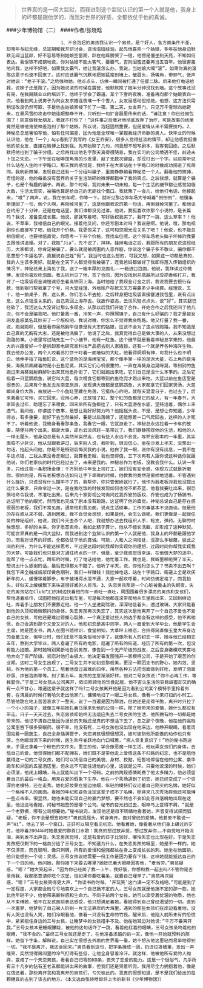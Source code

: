 > 世界真的是一间大监狱，而我进到这个监狱认识的第一个人就是他，我身上的坏都是跟他学的，而我对世界的好感，全都依仗于他的真诚。

###少年博物馆（二）
####作者/张晓晗

						1、不会泡妞的男孩我认识一个男孩，是个好人，各方面条件不差，却常年与妞无缘，总定期和我开研讨会，咨询泡妞经验。起先他喜欢一个姑娘，多年在他身边默默无闻当蓝颜，好不容易等到姑娘空窗期，趴在他肩膀哭了一宿，他愣是僵坐到天亮，不知如何表达。我恨铁不成钢地说，你对姑娘不能太客气，要霸气，否则闺蜜还要再当五百年。他很害羞地问我，这样不好吧，如果我太霸气，她让我滚怎么办。我说，当姑娘大喊“滚”，如果你真的滚那这辈子也滚不回来了。这时应该霸气沉默地把她猛推到墙上，皱眉头，扬嘴角，带邪气，低声对她说：“老子不滚。”之后强吻她。他点点头，仿佛一瞬间被打通了任督二脉。后来他打电话给我，说妹子还是跑了。因为她说滚的时侯在露营，他默默推了她半分钟没找到墙。这个故事还没有完，在我兢兢业业的培训下，他终于学会了霸道。某个下雪的夜晚，准备再向那个姑娘表白一次。他看到网上说男子为向女友求婚连夜堆一千个雪人，女友虽感动但拒绝。他想，这方法只需稍加改良仍然可取，于是他去姑娘家楼下忙了一夜。第二天，女友开门，只见万千雪球向她砸来，在暴风雪的攻击中她连眼都睁不开，只听到一句扩音器里传来的话，“请注意！你已经被包围了！同意做我女朋友，我就不打你了！”这件事之后我对他彻底放弃了治疗，可是故事的结尾竟然是被他鬼使神差泡到了那个姑娘。所以说，泡妞固然重要，但是爱情从来不需要技巧。2、神秘总总是害怕写他，怕有任何偏差，因为他是全球唯一掌握我经济命脉的男人。快毕业的时候认识他，他在「一个」App看到了我写的《女王乔安》，很多人觉得扯淡的情节，却让他感觉挺像他的前女友，直接在微博上找到我。先开始聊了几句，问我想不想写剧本，我客套回绝，之后默默把他拉到了骗子分组。之后再找出他名字那天真得很随意，我在实习的公司境遇不佳，前途未卜加之失恋。一下午坐在咖啡馆角落的沙发里，敲了无数次键盘，却没打出一个字。以前常听说什么站在人生的十字路口，那天我的感觉是，我终于在大家站在十字路口的时候成功拐进了死胡同。我刷新微博，发现自己还有一个分组叫骗子，里面静静躺着神秘总一个人。翻看他的微博，奇怪的是，他的每条没有营养的关于生活琐碎的微博都戳中了我的笑点。之后我想，就算是个骗子，也是个有趣的骗子。再说，那个时候，我对未来一切未知，每一个生活的细节都让感觉如临大敌，生活太现实，被骗也算是给自己的无能找个借口。我犹豫了一会儿，给他打电话，他接起来，“哦”了两声，说，我在倒车呢，你等一下。就听见那边停车场大爷喊着“倒倒倒”，他慢条斯理回了一句，倒个头啊，再倒掉河里了。这是他跟我说的第一句话，再倒就掉河里了。和他谈合约用了十分钟，还是在电话里，我们谁都没见过谁。他说，我挺喜欢你那个小说的，是长篇吗？我说，准备变成长篇。他说，那就写着吧，写好版权我买了。我吓了一跳，这么草率？！他说，不草率，我相信自己的眼光。接着他又问，你还写剧本对吗？我说是啊。他说，哦，那电视剧你也直接写了吧，给我开个价格。我更惊呆了，这可和您眼光没关系了吧？！他说，也不能总相信眼光，也要相信直觉，你思考一下开个价格，我找车位呢，这个停车场老头脑子坏掉的我要去跟他讲道理。对了，我姓“Jia”，先不说了，拜拜。挂掉电话之后，我跟所有的朋友说这段经历，大家都说，你肯定被骗了，要么就是被周围的人恶作剧，你说这个骗子多不敬业，骗你都不愿意想个牛逼名字，直接说自己姓“假”。我当时也这么想的，可我又想，如果这一切都是真的，我的人生该多美好。就是在全天下人都觉得我被骗了，连我爸妈都做好了我即将落入传销组织的情况下，神秘总来上海见了我，送了一箱丰厚的见面礼——一箱进口泡面，他说，我拜读过你微博，发现你喜欢吃泡面。我去杭州见了他，签了合同，因为没找到开瓶器所以没把香槟打开，我背了一垃圾袋现金诚惶诚恐坐着高铁回上海。当时他给了我现金订金之后，我说我要去银行存款，他到银行帮我拿了个号，问大堂经理，外地账户存款叉叉万需要多少手续费。经理说，五十。他一拍桌子，靠，这么贵，你们怎么不去抢，之后转身把垃圾袋直接塞进我包里，说有点出息，这么点钱没关系的，自己背回上海存去。我故作姿态，云淡风轻点点头，说“好”。其实腿已经软了，我活这么大没背过那么多现金。从那以后我们开始了合作，开始合作之后我还问了他几次，你不会是骗我吧。他打量我一番，冷笑一声，你照照镜子，自己有什么好骗的？我才是被女网友蛊惑莫名其妙买了一个版权吧。我说对哦，你怎么不觉得我会跑路。他又打量了我一番，说，跑就跑呗，但是看你虽然胸平但像是有大志的姑娘，应该不会为了这点钱跑路。我不知道是自己真的无胸有大志，还是被他洗脑了，他说了之后，我真觉得自己是做大事的人，从来没想过跑路的事。小说里写过陆先生一个小细节，他有一缸鱼。这个细节就是看着神秘总学来的，他最大的兴趣爱好一个是拆卸家电研究高科技产品把去别人家撬锁，还有一个就是养各种海洋生物。我去他办公室，两个人咬着苏打饼干盯着一面墙似的大缸，他看得炯炯有神，可我什么也不明白。他伸手指了指鱼缸说，这个蓝色的是海绵宝宝，那个像手掌一样的是派大星，右上角的是海葵，海葵后面藏着的是小丑鱼尼莫，其实它们心机很重的，一直在海葵身边晃呀晃，等到别的鱼跑过来海葵就射麻醉针出来其他鱼扑街了，它们就跑出来吃，它们自己是没什么本事的。之后它指着一只蓝鹦鹉鱼，说它叫大蓝，每次喂食它都等别的鱼吃完才跑出来吃。大蓝以前在鱼店里是很贵的，后来有个鱼友去东南亚旅游，发现满大街都是蓝鹦鹉鱼，大家都拿它们回家煲汤，大蓝瞬间身价大跌，被放进一个小鱼缸里藏在角落，它挺伤心的吧，就每天混混日子，也过去了，后来我看它可怜，买它回来，没用心养，还放错了缸，整个缸的鱼都是它的敌人，有一年春节，大家回去过年，助理忘了来喂食，回来后所有鱼都挂了，只有大蓝游在水底，坚持活着，偶尔上来透气。我问他，你讲这个故事，是想让我好好努力吗？他摇摇头说，不是，是想让你知道，少年得志，有多重要，能好下去当然最好，要是以后落魄了，还能憋着一口气爬回去，这样的人才死不了。听着他说，我俯身看看那条鱼，我看它一眼，它就游走了。神秘总永远拉着一卡车的故事，随便抖两个出来，都是大事，却也云淡风轻一笔带过了。我们静静围观他的生活，和他的人一样无厘头，他身边总是有人突然来突然走，也有些人永远不会变。写乔安剧本的一年里，其实面临不少非议，他从没跟我讲过，后来别人说，我听到，很没信心，坐在沙发上半天，没憋出一句话，抬起头问他，你是不是特别后悔买我的小说。他白了我一眼，说你有没有出息，一我不在乎这点钱，二我从来没看走眼过，就算看走眼，我也觉得值，三下次再有人跟你说这种话你就跟他说，你们老家伙的时代已经过去了，未来是我的。神秘总作为老板，没教会我什么。认识一年多，只给过我一条职场金律：千万别给中年女上司打工，她们没有安全感，体现方式就是折磨你。很妙的是，所有老板想办法如何让手下卑微的时候，他教我的竟然是傲娇地活着。不管遇到什么挫折，只说没有什么摆平不了的，我帮你，你只管傲娇就行了。他作为我老板对我也没提出过什么要求，只命令过一次，是在我吃饭的时候发现如何也咬不断芥蓝，他看我要吐出来，很恐惧地命令我说，不准吐出来。后来几十家影视公司询问过我乔安的版权，乔安也成为了畅销书，这证明了他的眼光，然而我也完成了剧本没有跑路，这证明了他的直觉。神秘总说自己是存在感很弱的老板，我们不常见面，通常他和我见面，说点生活琐事，工作的事基本不见面谈。但是他的存在感从来不弱，遇到困难，我不自觉会想想，如果是他，会怎么做呢。我们更像是一起做任务的神秘组织，他说，我们今天去杀个人吧，我就想办法去找组织人手，枪支，弹药。无聊的时候想想，多好的关系，你才愿意卖命。我如此精于算计，他从不擅长洗脑，却形成了这种默契。可能世界真的是一间大监狱，而我进到这个监狱认识的第一个人就是他，我身上的坏都是跟他学的，而我对世界的好感，全都依仗于他的真诚。可能，人和人之间相处，没那么多秘籍，彼此之间的利用，为什么不能这样思考，不过是这段时间我帮你实现你的理想，过段时间你帮我实现我的大梦。可能我们也只是对方通往终点的一环，但是，至少我感觉很幸运，在他做大梦的途中，能帮了他一点点忙。跨年的时候，打了电话给他，他忙着工作，我也是，我噼里啪啦哭了半天，想说出什么感谢的话，最后觉得都太不酷了。他听了半天，说，你他妈怎么了？书卖不出去啊？我包下来全融成纸浆印黄色期刊，我们一样赚钱！我挂掉电话，站在十字路口，街道上全是欢庆新年的人，缓慢移着脚步，车子被堵得水泄不通，大家一起欢呼着，时间仿佛定格了。而我抬头，好似天上缓缓飘下来味道很好闻的人民币。3、失恋男孩那是一个心脏被重击的失眠夜，失恋的男孩站在Club门口的树边扶着他的车一直吐一直吐，周围围着很多漂亮的男孩和女孩们，帮他递着纸巾，试图把他拉进出租车里，可是每次他都连滚带爬地从车里跑出来，又回到树边吐，挥着手让朋友们不要靠近他。他一个人坐进副驾驶，深深地低着头，透过玻璃，大家只能看到他的头顶和微微颤抖的身体。失恋男孩再次失恋了，其实这次是他离开了一个自己不爱也不爱自己的女孩，可他还是难过得撕心裂肺，一个真正爱过些人的选手都会有这样的感受，他不再相信，自己会遇到那个又爱又对的人。他和初恋是高中同学，两人一直爱到大学毕业，他是学生会主席，她是团支书，两人在图书馆相识，食堂相知，大草坪上相恋，合拍得简直像玉皇大帝身边的金童玉女，但毕业时，他们还是不能免俗地分手了。就像所有人的初恋一样，她与他已经相恋五年，熬到大学毕业，两人看遍了所有的电影，逛遍了所有的街道，经历了所有的第一次，但没有能力结婚。那时她特别果断地告别男孩，像告别一个无产阶级的战友，之后变身嫩模欢天喜地地奔向了资产阶级。初恋对他打击极大，他决定奋发图强开一家模特公司，于是开始了艰苦的创业期。这时二号女生出现了，二号女生并不如初恋那般美，更没一颗团支书的野心，她内敛、坚韧，作为他的第一个员工，陪着他度过最难的四年，用尽各种方法把泡面做到好吃，发明了泡面炒蛋、炸酱泡面等等。到了第五年，男孩的生意渐渐好转，他对二号女孩说:“你不必再工作，等我娶你。”于是二号女孩从公司离开，依旧照顾他的饮食起居，他不否认生活的安稳甜蜜却又的确有一点不甘心，难道这辈子就这样了吗?二号女孩离开他是因为看到公司某个模特手里拎着外套，在清晨的时候打着哈欠走出他家门，慵懒地扫了一眼二号女孩，像看一个来打扫的小时工。尽管他跪在地上苦苦哀求了一整天，说了一百遍是因为醉酒，但她还是走得干脆，离开时只拉了一个小小的箱子，就像五年前她扎着马尾来到他的公司一样，除了她带来的爱情，她什么都没有带走。日子一天天过去，失恋男孩却始终无法适应失去二号女孩的生活，他所拥有的一切都是她带来的。他记不清自己是因为漫长的失眠还是真的不想活下去了，总之那个夜晚，他在他的高档公寓里吞下很多安眠药。很不幸，他没有死，二号女孩也没出现在他床边。他睁开眼睛，看着周围站着一圈医生，自己全身插满管子，失恋男孩很想很想哭，彼时彼刻他所能做的动作也只有哭，当他眼泪流下来的时候，医生欢呼雀跃地向门口喊着，“病人恢复意识了！”他的秘书跑进来，手里还拿着一个粉色的文件夹。重生的他，学会像恶魔一样生活。他玩弄女孩们的身体，吝惜自己的爱。他觉得她们都不配拥有，她们既不是带他走上爱情这条不归路的初恋，也不是陪他赢得这一切的二号女孩，她们可以凭借自己的美貌、身材、狡黠，短暂地停留在他的公寓、豪华跑车和异国的五星酒店里，但永远不可能住进他的心里，这就是公平。只要他说滚的时候，她们必须滚，他闭上眼睛，马上就能叫出下一个号码。之前的两段感情耗费了他太多精力，他必须留着自己的最后一格血，用来在爱的假象下生存。他在一个秀场遇到了初恋，她已经变成了一个资深的老模特，还在走秀。她化好妆靠在窗边抽烟，年轻的模特们议论着自己刚买的名牌，她好似一个格格不入的画面。看她的年纪和姿色注定这辈子成不了名模，除非来几次秀场摔倒还可能博一些点击率。很显然，她也未能实现自己的豪门梦想，要不然也不会如此苍白落魄地出现在这里。他远远地看她，问秘书她签的是哪个公司。秘书的目光扫过去，眼神马上变得不屑，“就是一个老野模，哪有公司想要她。”秘书说完，发现他还是目不转睛地看着她，声音变得试探而狐疑，“老板，你不会是想签她吧?”男孩摇摇头，转身离开。面对曾经的爱情，他甚至不敢说一声“Hi”。他去了另一个窗口，正好可以隔空看见初恋。他看着她，像看着从他们身上碾过的岁月，他哼着2004年时她最爱的那首口水歌：我真的想过放弃爱，想过放弃你……不自觉地开始流泪，哭到发不出声音。失恋男孩觉得，还是有爱的日子比较好，哪怕失恋也比现在好。于是失恋男孩把仅剩下的一格血分给了三号女生。不知道为什么，在失恋男孩的眼里，她是不一样的。她不仅漂亮，而且聪明，像只刺猬，所有的爱恨和倔强都长在身上变成长长的刺。她坐在他面前，他只能想到一个词：灵感。三号女孩说她需要一份工作是因为要存下钱，这样她就能抵达自己的下一个目的地。他问她，那你接下来要去哪里?她眨巴着大眼睛回答他，“麦当劳。”男孩疑惑，“嗯？”她大笑起来，“因为你已经面了我一上午，我好饿，你想和我一起去吗?不管你是否录用我，我都愿意请你吃个汉堡，但如果你要吃薯条，就要自己埋单了。”男孩再次疑惑，“嗯？”三号女孩笑得更大声，“你读书的时候，‘开玩笑’这门课一定不及格吧。”可能是到了一定程度，大家都会贱兮兮地喜欢上一个自己搞不定的人，三号女孩就是他搞不定的那一款。她比他年轻不少，给他带来新鲜感和生命力。不同于前两个女孩，她可以享受着优渥的物质，他也从不束缚她，他不在女孩面前表达感受，他只想满足着她，看她得到自己曾经渴望的一切。直到一次噩梦，他梦到了自己被人扔到一片无法靠岸的大海里，遇到的那些女孩们在岸边看着他，没有人哭也没有人笑，她们冷眼看他，像看一只没有生命的竹筏。醒来后，他陷入前所未有的恐慌中，紧紧抱住身边的三号女孩，让睡梦中的女孩措手不及。他在她耳边对她说:“千万不要离开我。”三号女孩本是睡眼朦眬，被他的这句话吓了一跳，看着他红着的眼睛，三号女孩亲吻着他的眼睛，“我不会的。”最终三号女孩还是走了，在他准备求婚的前一天，像他一开始就预料的那样。她留下字条，解释说，自己实在很想去外面的世界看一看，她不想从他这里轻而易举地得到一切。“我不是离开，我还会回来。”男孩看到这句，把字条揉成一团，扔进垃圾桶里，发出一声嗤笑，突然觉得房间里的冷气打得有些低，让他全身冒着冷汗。就这样，他被他所有爱的人抛弃，变成了一个失恋男孩，看着自己归零的KO条，丧失了恋爱的能力。这是一个很俗气，几乎所有三十几岁的钻石王老五都能讲出来的故事，但我们还是哭着听完。我用尽全力拥抱着他，像是在偿还着，那些离开我和我离开的男孩们，亏欠彼此的。我真的很想知道，是不是我们给出的每颗糖真的去到了该去的地方。（本文选自张晓晗即将上市的新书《少年博物馆》）			  		